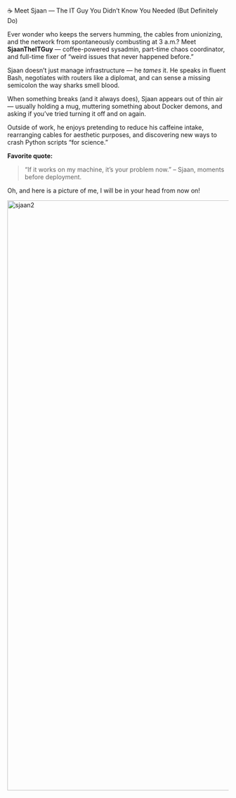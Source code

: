 ☕ Meet Sjaan — The IT Guy You Didn’t Know You Needed (But Definitely Do)

Ever wonder who keeps the servers humming, the cables from unionizing, and the network from spontaneously combusting at 3 a.m.? Meet **SjaanTheITGuy** — coffee-powered sysadmin, part-time chaos coordinator, and full-time fixer of “weird issues that never happened before.”

Sjaan doesn’t just manage infrastructure — he *tames* it. He speaks in fluent Bash, negotiates with routers like a diplomat, and can sense a missing semicolon the way sharks smell blood.

When something breaks (and it always does), Sjaan appears out of thin air — usually holding a mug, muttering something about Docker demons, and asking if you’ve tried turning it off and on again.

Outside of work, he enjoys pretending to reduce his caffeine intake, rearranging cables for aesthetic purposes, and discovering new ways to crash Python scripts “for science.”

**Favorite quote:**

> “If it works on my machine, it’s your problem now.” – Sjaan, moments before deployment.

Oh, and here is a picture of me, I will be in your head from now on!

<img width="1024" height="1344" alt="sjaan2" src="https://github.com/user-attachments/assets/c41d89f3-e376-4234-a9e0-c93e3d2f97bc" />
